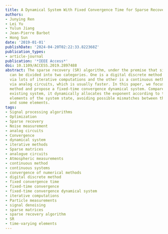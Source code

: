 ```yaml
---
title: A Dynamical System With Fixed Convergence Time for Sparse Recovery
authors:
- Junying Ren
- Lei Yu
- Yulun Jiang
- Jean-Pierre Barbot
- Hong Sun
date: '2019-01-01'
publishDate: '2024-04-20T02:22:33.822368Z'
publication_types:
- article-journal
publication: '*IEEE Access*'
doi: 10.1109/ACCESS.2019.2897488
abstract: The sparse recovery (SR) algorithm, under the premise that signals are sparse,
  can be divided into two categories. One is a digital discrete method implemented
  via lots of iterative computations and the other is a continuous method implemented
  via analog circuits, which is usually faster. In this paper, we focus on the continuous
  method and propose a fixed-time convergence dynamical system. Compared with the
  existing system, it dynamically allocates the exponent according to time-varying
  elements of the system state, avoiding possible mismatches between the fixed exponent
  and some elements.
tags:
- Signal processing algorithms
- Optimization
- Sparse recovery
- Noise measurement
- analog circuits
- Convergence
- dynamical system
- iterative methods
- Sparse matrices
- analogue circuits
- Atmospheric measurements
- continuous method
- continuous systems
- convergence of numerical methods
- digital discrete method
- fixed convergence time
- fixed-time convergence
- fixed-time convergence dynamical system
- iterative computations
- Particle measurements
- signal denoising
- sparse matrices
- sparse recovery algorithm
- SR
- time-varying elements
---
```

